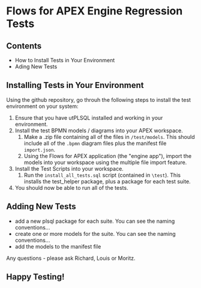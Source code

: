 # Flows for APEX Engine Regression Tests

## Contents
  - How to Install Tests in Your Environment
  - Ading New Tests

## Installing Tests in Your Environment

Using the github repository, go throuh the following steps to install the test environment on your system:

1.  Ensure that you have utPLSQL installed and working in your environment.  
2.  Install the test BPMN models / diagrams into your APEX workspace.
    1.  Make a .zip file containing all of the files in `/test/models`.  This should include all of the `.bpmn` diagram files plus the manifest file `import.json`.
    2. Using the Flows for APEX application (the "engine app"), import the models into your workspace using the multiple file import feature.
3. Install the Test Scripts into your workspace.
   1. Run the `install_all_tests.sql` script (contained in `\test`).  This installs the test_helper package, plus a package for each test suite.
4. You should now be able to run all of the tests.


## Adding New Tests

- add a new plsql package for each suite.  You can see the naming conventions...
- create one or more models for the suite.  You can see the naming conventions...
- add the models to the manifest file

Any questions - please ask Richard, Louis or Moritz.

## Happy Testing!

